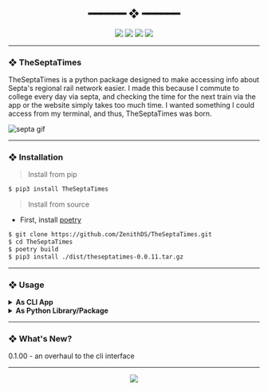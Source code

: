 <h2 align="center"> ━━━━━━  ❖  ━━━━━━ </h2>

<!-- BADGES -->
<div align="center">
   <p></p>
   
   <img src="https://img.shields.io/github/stars/zenithds/TheSeptaTimes?color=F8BD96&labelColor=302D41&style=for-the-badge">   

   <img src="https://img.shields.io/github/forks/zenithds/TheSeptaTimes?color=DDB6F2&labelColor=302D41&style=for-the-badge">   

   <img src="https://img.shields.io/github/repo-size/zenithds/TheSeptaTimes?color=ABE9B3&labelColor=302D41&style=for-the-badge">
   
   <img src="https://badges.pufler.dev/visits/zenithds/TheSeptaTimes?style=for-the-badge&color=96CDFB&logoColor=white&labelColor=302D41"/>
   <br>
</div>

<p/>

---

### ❖ TheSeptaTimes

TheSeptaTimes is a python package designed to make accessing info about Septa's regional rail network easier. I made this because I commute to college every day via septa, and checking the time for the next train via the app or the website simply takes too much time. I wanted something I could access from my terminal, and thus, TheSeptaTimes was born. 

  <img src="assets/septa.gif" alt="septa gif">

---

### ❖ Installation

> Install from pip

```sh
$ pip3 install TheSeptaTimes
```

> Install from source
- First, install [poetry](https://python-poetry.org/)

```sh
$ git clone https://github.com/ZenithDS/TheSeptaTimes.git
$ cd TheSeptaTimes
$ poetry build
$ pip3 install ./dist/theseptatimes-0.0.11.tar.gz
```

---

### ❖ Usage

<details>
<summary><strong>As CLI App</strong></summary>

```sh
usage: tst [-h] [-o ORIGIN] [-d DESTINATION] [-s STATION] [-t TRAINID] [-n NUMRESULTS] action

positional arguments:
  action                Determines whether you want to `search` or `list`

optional arguments:
  -h, --help            show this help message and exit
  -o ORIGIN, --origin ORIGIN
                        the starting train station
  -d DESTINATION, --destination DESTINATION
                        the ending station
  -s STATION, --station STATION
                        any given station
  -t TRAINID, --trainID TRAINID
                        the ID of any given train
  -n NUMRESULTS, --numResults NUMRESULTS
                        the number of results
```

> Search for a train station
```sh
$ tst search admr
  
  Station matching your guess: Ardmore
 ```

> Get times for the next two trains that go from a given train station to another
```sh
$ tst next '30th Street Station' 'North Philadelphia'
```

> List the next 6 arrivals at a given train station
```sh
$ tst arrivals '30th Street Station' 6
```

> Take a look at any given train's schedule using the train number
```sh
$ tst train 9374
```

</details>

<details>
<summary><strong>As Python Library/Package</strong></summary>

> print the next train going from a given train station to another
```python
from TheSeptaTimes.SeptaTimes import TheSeptaTimes

septa = TheSeptaTimes()

next_trains = septa.get_next_to_arrive('30th Street Station', 'North Philadelphia', 1)
readable_next_trains = septa.parse_next_to_arrive(next_trains)

for train in readable_next_trains:
    print(train)
```

> print the next 6 arrivals at a given train station
```python
from TheSeptaTimes.SeptaTimes import TheSeptaTimes

septa = TheSeptaTimes()

trains = septa.get_station_arrivals('30th Street Station', 5)
readable_trains = septa.parse_station_arrivals(trains)

for train in readable_trains:
    print(trains)
```

> print any given train's schedule using the train number
```python
from TheSeptaTimes.SeptaTimes import TheSeptaTimes

septa = TheSeptaTimes()

train_schedule = septa.get_train_schedule(9374)
readable_train_schedule = septa.parse_train_schedule(train_schedule)

for stop in readable_train_schedule:
    print(stop)
    
 ```

</details>

---

### ❖ What's New? 
0.1.00 - an overhaul to the cli interface

---

<div align="center">

   <img src="https://img.shields.io/static/v1.svg?label=License&message=MIT&color=F5E0DC&labelColor=302D41&style=for-the-badge">

</div>

